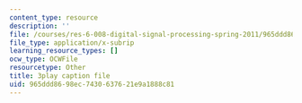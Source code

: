 ```yaml
---
content_type: resource
description: ''
file: /courses/res-6-008-digital-signal-processing-spring-2011/965ddd8698ec7430637621e9a1888c81_xwRn_lTA6JY.srt
file_type: application/x-subrip
learning_resource_types: []
ocw_type: OCWFile
resourcetype: Other
title: 3play caption file
uid: 965ddd86-98ec-7430-6376-21e9a1888c81
---
```

